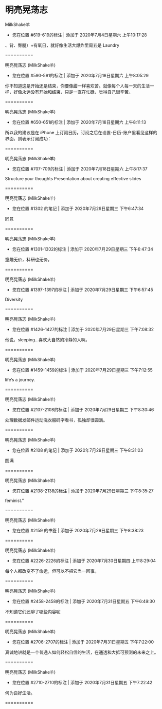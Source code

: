 # 明亮晃荡志

MilkShake羊



- 您在位置 #619-619的标注 | 添加于 2020年7月4日星期六 上午10:17:28



、背、臀腿）+有氧日，就好像生活大爆炸里周五是 Laundry

==========

明亮晃荡志 (MilkShake羊)

- 您在位置 #590-591的标注 | 添加于 2020年7月18日星期六 上午8:05:29



你不知道这是开始还是结束，你要像甜一样喜欢苦。就像每个人每一天的生活一样，好像永远没有开始和结束，只是一直在忙碌，觉得自己很辛苦。

==========

明亮晃荡志 (MilkShake羊)

- 您在位置 #650-651的标注 | 添加于 2020年7月18日星期六 上午8:11:13



所以我的建议是在 iPhone 上订阅日历，订阅之后在设置-日历-账户里看见这样的界面，则表示订阅成功： 

==========

明亮晃荡志 (MilkShake羊)

- 您在位置 #707-709的标注 | 添加于 2020年7月18日星期六 上午8:17:37



Structure your thoughts Presentation about creating effective slides

==========

明亮晃荡志 (MilkShake羊)

- 您在位置 #1302 的笔记 | 添加于 2020年7月29日星期三 下午6:47:34



同意

==========

明亮晃荡志 (MilkShake羊)

- 您在位置 #1301-1302的标注 | 添加于 2020年7月29日星期三 下午6:47:34



童趣无价，科研也无价。

==========

明亮晃荡志 (MilkShake羊)

- 您在位置 #1397-1397的标注 | 添加于 2020年7月29日星期三 下午6:57:45



Diversity

==========

明亮晃荡志 (MilkShake羊)

- 您在位置 #1426-1427的标注 | 添加于 2020年7月29日星期三 下午7:08:32



他说，sleeping…喜欢大自然的冷静的人啊。

==========

明亮晃荡志 (MilkShake羊)

- 您在位置 #1459-1459的标注 | 添加于 2020年7月29日星期三 下午7:12:55



life’s a journey.

==========

明亮晃荡志 (MilkShake羊)

- 您在位置 #2107-2108的标注 | 添加于 2020年7月29日星期三 下午8:30:46



处理数据发邮件运动洗衣服码字看书，孤独却很圆满。

==========

明亮晃荡志 (MilkShake羊)

- 您在位置 #2108 的笔记 | 添加于 2020年7月29日星期三 下午8:31:03



圆满

==========

明亮晃荡志 (MilkShake羊)

- 您在位置 #2138-2138的标注 | 添加于 2020年7月29日星期三 下午8:35:27



feminist.”

==========

明亮晃荡志 (MilkShake羊)

- 您在位置 #2159 的书签 | 添加于 2020年7月29日星期三 下午8:38:23



==========

明亮晃荡志 (MilkShake羊)

- 您在位置 #2226-2226的标注 | 添加于 2020年7月30日星期四 上午8:29:04



每个人都改变不了命运，但可以不把它当一回事。

==========

明亮晃荡志 (MilkShake羊)

- 您在位置 #2458-2458的标注 | 添加于 2020年7月31日星期五 下午6:49:30



不知道它们还聊了哪些内容呢

==========

明亮晃荡志 (MilkShake羊)

- 您在位置 #2706-2707的标注 | 添加于 2020年7月31日星期五 下午7:22:00



真诚地讲就是一个普通人如何轻松自信的生活，在通透和大抵可预测的未来之上。

==========

明亮晃荡志 (MilkShake羊)

- 您在位置 #2710-2710的标注 | 添加于 2020年7月31日星期五 下午7:22:42



何为良好生活。

==========
